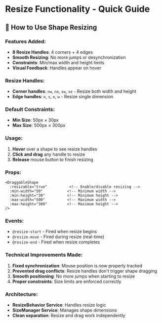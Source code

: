 # Resize Functionality - Quick Guide

## 🎯 How to Use Shape Resizing

### Features Added:

- **8 Resize Handles**: 4 corners + 4 edges
- **Smooth Resizing**: No more jumps or desynchronization
- **Constraints**: Min/max width and height limits
- **Visual Feedback**: Handles appear on hover

### Resize Handles:

- **Corner handles**: `nw`, `ne`, `sw`, `se` - Resize both width and height
- **Edge handles**: `n`, `s`, `e`, `w` - Resize single dimension

### Default Constraints:

- **Min Size**: 50px × 30px
- **Max Size**: 500px × 300px

### Usage:

1. **Hover** over a shape to see resize handles
2. **Click and drag** any handle to resize
3. **Release** mouse button to finish resizing

### Props:

```vue
<DraggableShape
  :resizable="true"          <!-- Enable/disable resizing -->
  :min-width="50"           <!-- Minimum width -->
  :min-height="30"          <!-- Minimum height -->
  :max-width="500"          <!-- Maximum width -->
  :max-height="300"         <!-- Maximum height -->
/>
```

### Events:

- `@resize-start` - Fired when resize begins
- `@resize-move` - Fired during resize (real-time)
- `@resize-end` - Fired when resize completes

### Technical Improvements Made:

1. **Fixed synchronization**: Mouse position is now properly tracked
2. **Prevented drag conflicts**: Resize handles don't trigger shape dragging
3. **Smooth positioning**: No more jumps when starting to resize
4. **Proper constraints**: Size limits are enforced correctly

### Architecture:

- **ResizeBehavior Service**: Handles resize logic
- **SizeManager Service**: Manages shape dimensions
- **Clean separation**: Resize and drag work independently
